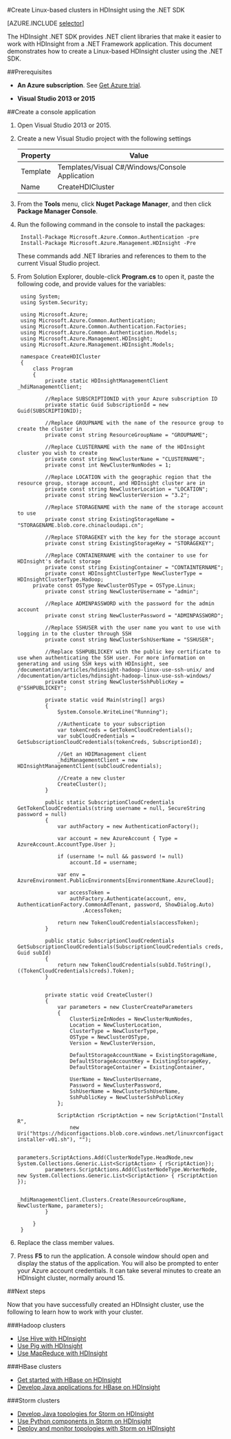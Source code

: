 <!-- not suitable for Mooncake -->

<properties
   	pageTitle="Create Hadoop, HBase, or Storm clusters on Linux in HDInsight using cURL and the Azure REST API | Windows Azure"
   	description="Learn how to create Hadoop, HBase, or Storm clusters on Linux for HDInsight using cURL and the Azure REST API."
   	services="hdinsight"
   	documentationCenter=""
   	authors="mumian"
   	manager="paulettm"
   	editor="cgronlun"
	tags="azure-portal"/>

<tags
	ms.service="hdinsight"
	ms.date="10/14/2015"
	wacn.date=""/>

#Create Linux-based clusters in HDInsight using the .NET SDK

[AZURE.INCLUDE [selector](../includes/hdinsight-create-linux-cluster-selector.md)]

The HDInsight .NET SDK provides .NET client libraries that make it easier to work with HDInsight from a .NET Framework application. This document demonstrates how to create a Linux-based HDInsight cluster using the .NET SDK.

##Prerequisites

- **An Azure subscription**. See [Get Azure trial](/pricing/1rmb-trial/).

- __Visual Studio 2013 or 2015__

##Create a console application

1. Open Visual Studio 2013 or 2015.

2. Create a new Visual Studio project with the following settings

    |Property|Value|
    |--------|-----|
    |Template|Templates/Visual C#/Windows/Console Application|
    |Name|CreateHDICluster|

5. From the **Tools** menu, click **Nuget Package Manager**, and then click **Package Manager Console**.

6. Run the following command in the console to install the packages:

        Install-Package Microsoft.Azure.Common.Authentication -pre
        Install-Package Microsoft.Azure.Management.HDInsight -Pre

    These commands add .NET libraries and references to them to the current Visual Studio project.

6. From Solution Explorer, double-click **Program.cs** to open it, paste the following code, and provide values for the variables:

        using System;
        using System.Security;
        
        using Microsoft.Azure;
        using Microsoft.Azure.Common.Authentication;
        using Microsoft.Azure.Common.Authentication.Factories;
        using Microsoft.Azure.Common.Authentication.Models;
        using Microsoft.Azure.Management.HDInsight;
        using Microsoft.Azure.Management.HDInsight.Models;
        
        namespace CreateHDICluster
        {
            class Program
            {
                private static HDInsightManagementClient _hdiManagementClient;
                
                //Replace SUBSCRIPTIONID with your Azure subscription ID
                private static Guid SubscriptionId = new Guid(SUBSCRIPTIONID);
                
                //Replace GROUPNAME with the name of the resource group to create the cluster in
                private const string ResourceGroupName = "GROUPNAME";
                
                //Replace CLUSTERNAME with the name of the HDInsight cluster you wish to create
                private const string NewClusterName = "CLUSTERNAME";
                private const int NewClusterNumNodes = 1;
                
                //Replace LOCATION with the geographic region that the resource group, storage account, and HDInsight cluster are in
                private const string NewClusterLocation = "LOCATION";
                private const string NewClusterVersion = "3.2";
                
                //Replace STORAGENAME with the name of the storage account to use
                private const string ExistingStorageName = "STORAGENAME.blob.core.chinacloudapi.cn";
                
                //Replace STORAGEKEY with the key for the storage account
                private const string ExistingStorageKey = "STORAGEKEY";
                
                //Replace CONTAINERNAME with the container to use for HDInsight's default storage
                private const string ExistingContainer = "CONTAINTERNAME";
                private const HDInsightClusterType NewClusterType = HDInsightClusterType.Hadoop;
            private const OSType NewClusterOSType = OSType.Linux;
                private const string NewClusterUsername = "admin";
                
                //Replace ADMINPASSWORD with the password for the admin account
                private const string NewClusterPassword = "ADMINPASSWORD";
                
                //Replace SSHUSER with the user name you want to use with logging in to the cluster through SSH
                private const string NewClusterSshUserName = "SSHUSER";
                
                //Replace SSHPUBLICKEY with the public key certificate to use when authenticating the SSH user. For more information on generating and using SSH keys with HDInsight, see /documentation/articles/hdinsight-hadoop-linux-use-ssh-unix/ and /documentation/articles/hdinsight-hadoop-linux-use-ssh-windows/
                private const string NewClusterSshPublicKey = @"SSHPUBLICKEY";
        
                private static void Main(string[] args)
                {
                    System.Console.WriteLine("Running");
                    
                    //Authenticate to your subscription
                    var tokenCreds = GetTokenCloudCredentials();
                    var subCloudCredentials = GetSubscriptionCloudCredentials(tokenCreds, SubscriptionId);
        
                    //Get an HDIManagement client
                    _hdiManagementClient = new HDInsightManagementClient(subCloudCredentials);
        
                    //Create a new cluster
                    CreateCluster();
                }
        
                public static SubscriptionCloudCredentials GetTokenCloudCredentials(string username = null, SecureString password = null)
                {
                    var authFactory = new AuthenticationFactory();
        
                    var account = new AzureAccount { Type = AzureAccount.AccountType.User };
        
                    if (username != null && password != null)
                        account.Id = username;
        
                    var env = AzureEnvironment.PublicEnvironments[EnvironmentName.AzureCloud];
        
                    var accessToken =
                        authFactory.Authenticate(account, env, AuthenticationFactory.CommonAdTenant, password, ShowDialog.Auto)
                            .AccessToken;
        
                    return new TokenCloudCredentials(accessToken);
                }
        
                public static SubscriptionCloudCredentials GetSubscriptionCloudCredentials(SubscriptionCloudCredentials creds, Guid subId)
                {
                    return new TokenCloudCredentials(subId.ToString(), ((TokenCloudCredentials)creds).Token);
                }
        
        
                private static void CreateCluster()
                {
                    var parameters = new ClusterCreateParameters
                    {
                        ClusterSizeInNodes = NewClusterNumNodes,
                        Location = NewClusterLocation,
                        ClusterType = NewClusterType,
                        OSType = NewClusterOSType,
                        Version = NewClusterVersion,
        
                        DefaultStorageAccountName = ExistingStorageName,
                        DefaultStorageAccountKey = ExistingStorageKey,
                        DefaultStorageContainer = ExistingContainer,
        
                        UserName = NewClusterUsername,
                        Password = NewClusterPassword,
                        SshUserName = NewClusterSshUserName,
                        SshPublicKey = NewClusterSshPublicKey
                    };
        
                    ScriptAction rScriptAction = new ScriptAction("Install R",
                        new Uri("https://hdiconfigactions.blob.core.windows.net/linuxrconfigactionv01/r-installer-v01.sh"), "");
        
                    parameters.ScriptActions.Add(ClusterNodeType.HeadNode,new System.Collections.Generic.List<ScriptAction> { rScriptAction});
                parameters.ScriptActions.Add(ClusterNodeType.WorkerNode, new System.Collections.Generic.List<ScriptAction> { rScriptAction });
                    
                    _hdiManagementClient.Clusters.Create(ResourceGroupName, NewClusterName, parameters);
                }
        
            }
        }

		
10. Replace the class member values.

7. Press **F5** to run the application. A console window should open and display the status of the application. You will also be prompted to enter your Azure account credentials. It can take several minutes to create an HDInsight cluster, normally around 15.

##Next steps

Now that you have successfully created an HDInsight cluster, use the following to learn how to work with your cluster. 

###Hadoop clusters

* [Use Hive with HDInsight](/documentation/articles/hdinsight-use-hive)
* [Use Pig with HDInsight](/documentation/articles/hdinsight-use-pig)
* [Use MapReduce with HDInsight](/documentation/articles/hdinsight-use-mapreduce)

###HBase clusters

* [Get started with HBase on HDInsight](/documentation/articles/hdinsight-hbase-tutorial-get-stared-linux)
* [Develop Java applications for HBase on HDInsight](/documentation/articles/hdinsight-hbase-build-java-maven-linux)

###Storm clusters

* [Develop Java topologies for Storm on HDInsight](/documentation/articles/hdinsight-storm-develop-java-topology)
* [Use Python components in Storm on HDInsight](/documentation/articles/hdinsight-storm-develop-python)
* [Deploy and monitor topologies with Storm on HDInsight](/documentation/articles/hdinsight-storm-deploy-monitor-topology-linux)